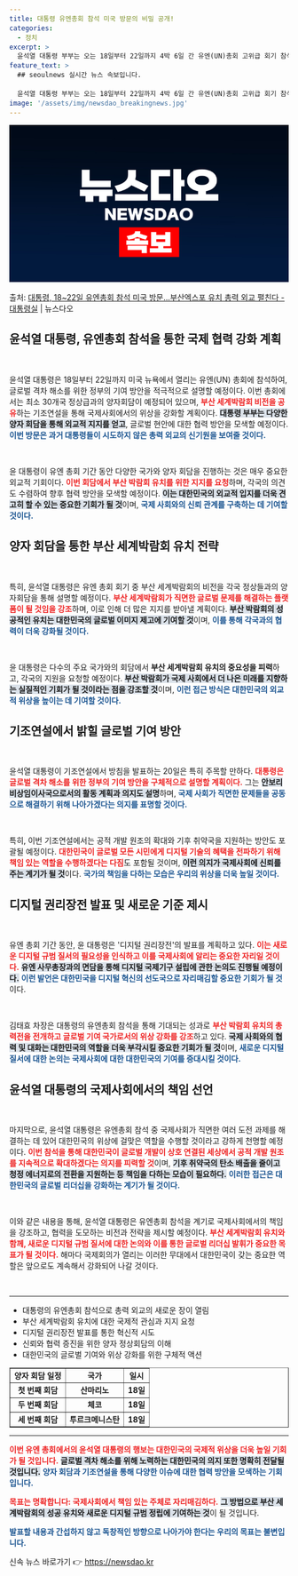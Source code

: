 ```yaml
---
title: 대통령 유엔총회 참석 미국 방문의 비밀 공개!
categories:
  - 정치
excerpt: >
  윤석열 대통령 부부는 오는 18일부터 22일까지 4박 6일 간 유엔(UN)총회 고위급 회기 참석을 위해 미국…
feature_text: >
  ## seoulnews 실시간 뉴스 속보입니다.

  윤석열 대통령 부부는 오는 18일부터 22일까지 4박 6일 간 유엔(UN)총회 고위급 회기 참석을 위해 미국…
image: '/assets/img/newsdao_breakingnews.jpg'
---
```


![뉴스다오 속보](/assets/img/newsdao_breakingnews.jpg)

<p>출처: <a href="https://newsdao.kr/1956" rel="dofollow">대통령, 18~22일 유엔총회 참석 미국 방문…부산엑스포 유치 총력 외교 펼친다 - 대통령실</a> | 뉴스다오</p>

<h2 data-ke-size="size26">윤석열 대통령, 유엔총회 참석을 통한 국제 협력 강화 계획</h2>

<p data-ke-size="size16">&nbsp;</p> 
윤석열 대통령은 18일부터 22일까지 미국 뉴욕에서 열리는 유엔(UN) 총회에 참석하여, 글로벌 격차 해소를 위한 정부의 기여 방안을 적극적으로 설명할 예정이다. 이번 총회에서는 최소 30개국 정상급과의 양자회담이 예정되어 있으며, <b><span style="color: #ee2323;">부산 세계박람회 비전을 공유</span></b>하는 기조연설을 통해 국제사회에서의 위상을 강화할 계획이다. <b><span style="background-color: #21538527;">대통령 부부는 다양한 양자 회담을 통해 외교적 지지를 얻고</span></b>, 글로벌 현안에 대한 협력 방안을 모색할 예정이다. <b><span style="color: #1a5490;">이번 방문은 과거 대통령들이 시도하지 않은 총력 외교의 신기원을 보여줄 것이다.</span></b> 

<p data-ke-size="size16">&nbsp;</p> 
윤 대통령이 유엔 총회 기간 동안 다양한 국가와 양자 회담을 진행하는 것은 매우 중요한 외교적 기회이다. <b><span style="color: #ee2323;">이번 회담에서 부산 박람회 유치를 위한 지지를 요청</span></b>하며, 각국의 의견도 수렴하여 향후 협력 방안을 모색할 예정이다. <b><span style="background-color: #21538527;">이는 대한민국의 외교적 입지를 더욱 견고히 할 수 있는 중요한 기회가 될 것</span></b>이며, <b><span style="color: #1a5490;">국제 사회와의 신뢰 관계를 구축하는 데 기여할 것이다.</span></b> 

<h2 data-ke-size="size26">양자 회담을 통한 부산 세계박람회 유치 전략</h2>

<p data-ke-size="size16">&nbsp;</p> 
특히, 윤석열 대통령은 유엔 총회 회기 중 부산 세계박람회의 비전을 각국 정상들과의 양자회담을 통해 설명할 예정이다. <b><span style="color: #ee2323;">부산 세계박람회가 직면한 글로벌 문제를 해결하는 플랫폼이 될 것임을 강조</span></b>하며, 이로 인해 더 많은 지지를 받아낼 계획이다. <b><span style="background-color: #21538527;">부산 박람회의 성공적인 유치는 대한민국의 글로벌 이미지 제고에 기여할 것</span></b>이며, <b><span style="color: #1a5490;">이를 통해 각국과의 협력이 더욱 강화될 것이다.</span></b> 

<p data-ke-size="size16">&nbsp;</p> 
윤 대통령은 다수의 주요 국가와의 회담에서 <b><span style="ee2323;">부산 세계박람회 유치의 중요성을 피력</span></b>하고, 각국의 지원을 요청할 예정이다. <b><span style="background-color: #21538527;">부산 박람회가 국제 사회에서 더 나은 미래를 지향하는 실질적인 기회가 될 것이라는 점을 강조할 것</span></b>이며, <b><span style="color: #1a5490;">이런 접근 방식은 대한민국의 외교적 위상을 높이는 데 기여할 것이다.</span></b> 

<h2 data-ke-size="size26">기조연설에서 밝힐 글로벌 기여 방안</h2>

<p data-ke-size="size16">&nbsp;</p> 
윤석열 대통령이 기조연설에서 방침을 발표하는 20일은 특히 주목할 만하다. <b><span style="color: #ee2323;">대통령은 글로벌 격차 해소를 위한 정부의 기여 방안을 구체적으로 설명할 계획이다.</span></b> 그는 <b><span style="background-color: #21538527;">안보리 비상임이사국으로서의 활동 계획과 의지도 설명</span></b>하며, <b><span style="color: #1a5490;">국제 사회가 직면한 문제들을 공동으로 해결하기 위해 나아가겠다는 의지를 표명할 것이다.</span></b> 

<p data-ke-size="size16">&nbsp;</p> 
특히, 이번 기조연설에서는 공적 개발 원조의 확대와 기후 취약국을 지원하는 방안도 포괄될 예정이다. <b><span style="color: #ee2323;">대한민국이 글로벌 모든 시민에게 디지털 기술의 혜택을 전파하기 위해 책임 있는 역할을 수행하겠다는 다짐</span></b>도 포함될 것이며, <b><span style="background-color: #21538527;">이런 의지가 국제사회에 신뢰를 주는 계기가 될 것</span></b>이다. <b><span style="color: #1a5490;">국가의 책임을 다하는 모습은 우리의 위상을 더욱 높일 것이다.</span></b> 

<h2 data-ke-size="size26">디지털 권리장전 발표 및 새로운 기준 제시</h2>

<p data-ke-size="size16">&nbsp;</p> 
유엔 총회 기간 동안, 윤 대통령은 '디지털 권리장전'의 발표를 계획하고 있다. <b><span style="color: #ee2323;">이는 새로운 디지털 규범 질서의 필요성을 인식하고 이를 국제사회에 알리는 중요한 자리일 것이다.</span></b> <b><span style="background-color: #21538527;">유엔 사무총장과의 면담을 통해 디지털 국제기구 설립에 관한 논의도 진행될 예정이다.</span></b> <b><span style="color: #1a5490;">이런 발언은 대한민국을 디지털 혁신의 선도국으로 자리매김할 중요한 기회가 될 것</span></b>이다. 

<p data-ke-size="size16">&nbsp;</p> 
김태효 차장은 대통령의 유엔총회 참석을 통해 기대되는 성과로 <b><span style="color: #ee2323;">부산 박람회 유치의 총력전을 전개하고 글로벌 기여 국가로서의 위상 강화를 강조</span></b>하고 있다. <b><span style="background-color: #21538527;">국제 사회와의 협력 및 대화는 대한민국의 역할을 더욱 부각시킬 중요한 기회가 될 것</span></b>이며, <b><span style="color: #1a5490;">새로운 디지털 질서에 대한 논의는 국제사회에 대한 대한민국의 기여를 증대시킬 것이다.</span></b> 

<h2 data-ke-size="size26">윤석열 대통령의 국제사회에서의 책임 선언</h2>

<p data-ke-size="size16">&nbsp;</p> 
마지막으로, 윤석열 대통령은 유엔총회 참석 중 국제사회가 직면한 여러 도전 과제를 해결하는 데 있어 대한민국의 위상에 걸맞은 역할을 수행할 것이라고 강하게 천명할 예정이다. <b><span style="color: #ee2323;">이번 참석을 통해 대한민국이 글로벌 개발이 상호 연결된 세상에서 공적 개발 원조를 지속적으로 확대하겠다는 의지를 피력할 것</span></b>이며, <b><span style="background-color: #21538527;">기후 취약국의 탄소 배출을 줄이고 청정 에너지로의 전환을 지원하는 등 책임을 다하는 모습이 필요하다.</span></b> <b><span style="color: #1a5490;">이러한 접근은 대한민국의 글로벌 리더십을 강화하는 계기가 될 것이다.</span></b> 

<p data-ke-size="size16">&nbsp;</p> 
이와 같은 내용을 통해, 윤석열 대통령은 유엔총회 참석을 계기로 국제사회에서의 책임을 강조하고, 협력을 도모하는 비전과 전략을 제시할 예정이다. <b><span style="color: #ee2323;">부산 세계박람회 유치와 함께, 새로운 디지털 규범 질서에 대한 논의와 이를 통한 글로벌 리더십 발휘가 중요한 목표가 될 것이다.</span></b> 해마다 국제회의가 열리는 이러한 무대에서 대한민국이 갖는 중요한 역할은 앞으로도 계속해서 강화되어 나갈 것이다.

<p data-ke-size="size16">&nbsp;</p> 
<hr/> 
<ul>
    <li>대통령의 유엔총회 참석으로 총력 외교의 새로운 장이 열림</li>
    <li>부산 세계박람회 유치에 대한 국제적 관심과 지지 요청</li>
    <li>디지털 권리장전 발표를 통한 혁신적 시도</li>
    <li>신뢰와 협력 증진을 위한 양자 정상회담의 이해</li>
    <li>대한민국의 글로벌 기여와 위상 강화를 위한 구체적 액션</li>
</ul>
<p data-ke-size="size16"></p> 

<table style="width: 100%; border-collapse: collapse;" border="1">
    <tr>
        <td style="text-align: center; height: 17px;"><b>양자 회담 일정</b></td>
        <td style="text-align: center; height: 17px;"><b>국가</b></td>
        <td style="text-align: center; height: 17px;"><b>일시</b></td>
    </tr>
    <tr>
        <td style="text-align: center; height: 17px;"><b>첫 번째 회담</b></td>
        <td style="text-align: center; height: 17px;"><b>산마리노</b></td>
        <td style="text-align: center; height: 17px;"><b>18일</b></td>
    </tr>
    <tr>
        <td style="text-align: center; height: 17px;"><b>두 번째 회담</b></td>
        <td style="text-align: center; height: 17px;"><b>체코</b></td>
        <td style="text-align: center; height: 17px;"><b>18일</b></td>
    </tr>
    <tr>
        <td style="text-align: center; height: 17px;"><b>세 번째 회담</b></td>
        <td style="text-align: center; height: 17px;"><b>투르크메니스탄</b></td>
        <td style="text-align: center; height: 17px;"><b>18일</b></td>
    </tr>
</table> 

<hr/> 
<p data-ke-size="size16"></p>   
<b><span style="color: #ee2323;">이번 유엔 총회에서의 윤석열 대통령의 행보는 대한민국의 국제적 위상을 더욱 높일 기회가 될 것입니다.</span></b> <b><span style="background-color: #21538527;">글로벌 격차 해소를 위해 노력하는 대한민국의 의지 또한 명확히 전달될 것입니다.</span></b> <b><span style="color: #1a5490;">양자 회담과 기조연설을 통해 다양한 이슈에 대한 협력 방안을 모색하는 기회입니다.</span></b> 

<p data-ke-size="size16"></p> 
<b><span style="color: #ee2323;">목표는 명확합니다: 국제사회에서 책임 있는 주체로 자리매김하다.</span></b> <b><span style="background-color: #21538527;">그 방법으로 부산 세계박람회의 성공 유치와 새로운 디지털 규범 정립에 기여하는 것</span></b>이 될 것입니다.  
<p data-ke-size="size16"></p> 

<b><span style="color: #1a5490;">발표할 내용과 간섭하지 않고 독창적인 방향으로 나아가야 한다는 우리의 목표는 불변입니다.</span></b> 

신속 뉴스 바로가기 👉 <a href="https://newsdao.kr" rel="dofollow">https://newsdao.kr</a>


